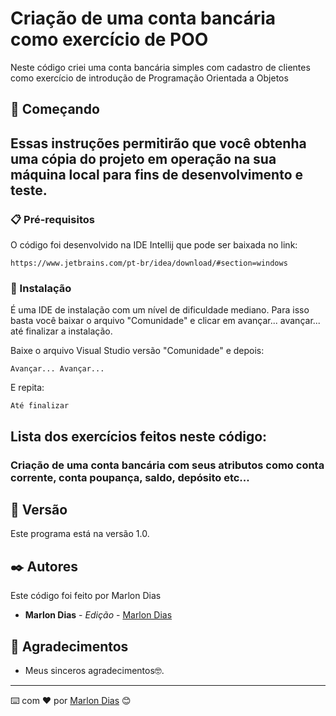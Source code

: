 # Criação de uma conta bancária como exercício de POO

Neste código criei uma conta bancária simples com cadastro de clientes como exercício de introdução de Programação Orientada a Objetos 

## 🚀 Começando

## Essas instruções permitirão que você obtenha uma cópia do projeto em operação na sua máquina local para fins de desenvolvimento e teste.


### 📋 Pré-requisitos

O código foi desenvolvido na IDE Intellij que pode ser baixada no link:

```
https://www.jetbrains.com/pt-br/idea/download/#section=windows
```

### 🔧 Instalação

É uma IDE de instalação com um nível de dificuldade mediano. Para isso basta você baixar o arquivo "Comunidade" e clicar em avançar... avançar... até finalizar a instalação.

Baixe o arquivo Visual Studio versão "Comunidade" e depois:

```
Avançar... Avançar...
```

E repita:

```
Até finalizar
```

## Lista dos exercícios feitos neste código:

### Criação de uma conta bancária com seus atributos como conta corrente, conta poupança, saldo, depósito etc...  


## 📌 Versão

Este programa está na versão 1.0. 

## ✒️ Autores

Este código foi feito por Marlon Dias


* **Marlon Dias** - *Edição* - [Marlon Dias](https://github.com/MarlonHDC)

  

## 🎁 Agradecimentos


* Meus sinceros agradecimentos🤓.


---

⌨️ com ❤️ por [Marlon Dias](https://github.com/MarlonHDC) 😊
